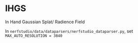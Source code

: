 # IHGS
In Hand Gaussian Splat/ Radience Field

In `nerfstudio/data/dataparsers/nerfstudio_dataparser.py`, set `MAX_AUTO_RESOLUTION = 3840`